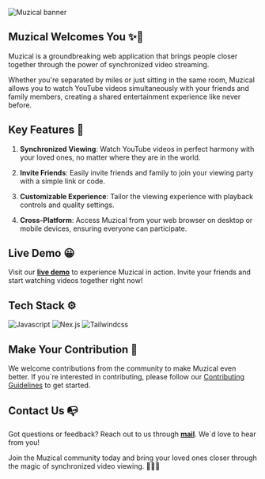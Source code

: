 ![Muzical banner](https://bepractical.tech/blogs/wp-content/uploads/2023/muzical_banner.png "Muzical banner")

## Muzical Welcomes You ✨👋

Muzical is a groundbreaking web application that brings people closer together through the power of synchronized video streaming.

Whether you're separated by miles or just sitting in the same room, Muzical allows you to watch YouTube videos simultaneously with your friends and family members, creating a shared entertainment experience like never before.

## Key Features 🎯
1. **Synchronized Viewing**: Watch YouTube videos in perfect harmony with your loved ones, no matter where they are in the world.

2. **Invite Friends**: Easily invite friends and family to join your viewing party with a simple link or code.

3. **Customizable Experience**: Tailor the viewing experience with playback controls and quality settings.

4. **Cross-Platform**: Access Muzical from your web browser on desktop or mobile devices, ensuring everyone can participate.

## Live Demo 😀
Visit our [**live demo**](https://muzical.vercel.app) to experience Muzical in action. Invite your friends and start watching videos together right now!

## Tech Stack ⚙️
![Javascript](https://img.shields.io/badge/JavaScript-ES6-yellow?style=for-the-badge&logo=javascript "Javascript") ![Nex.js](https://img.shields.io/badge/Next.js-React_Framework-000?style=for-the-badge&logo=next.js "Nex.js") ![Tailwindcss](https://img.shields.io/badge/Tailwind_CSS-CSS_Framework-38B2AC?style=for-the-badge&logo=tailwind-css "Tailwindcss")

## Make Your Contribution 🚀

We welcome contributions from the community to make Muzical even better. If you`re interested in contributing, please follow our [Contributing Guidelines](CONTRIBUTING.md) to get started.

## Contact Us 📭

Got questions or feedback? Reach out to us through [**mail**](mailto:rajanand9039@gmail.com). We\`d love to hear from you!

Join the Muzical community today and bring your loved ones closer through the magic of synchronized video viewing. 🎥✨👫

